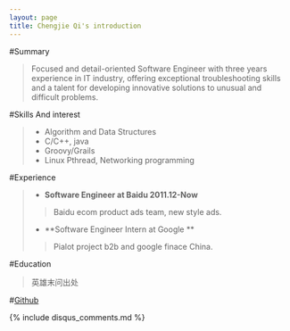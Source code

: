 ```yaml
---
layout: page
title: Chengjie Qi's introduction 
---
```

#Summary
>Focused and detail-oriented Software Engineer with three years experience in IT industry, offering exceptional
troubleshooting skills and a talent for developing innovative solutions to unusual and difficult problems.

#Skills And interest
>* Algorithm and Data Structures
>* C/C++, java
>* Groovy/Grails
>* Linux Pthread, Networking programming


#Experience
>* **Software Engineer at Baidu                  2011.12-Now**                                   
>> Baidu ecom product ads team, new style ads.
>* **Software Engineer Intern at Google **
>> Pialot project b2b and google finace China.

#Education
> 英雄末问出处

#[Github](http://github.com/starboy520)




<!--div class="page-blank">
    <h2>Chengjie Qi</h2>
    <div class="row">
        <div class="col-md-6">
            <p>无证码农</p>
            <p>Rookie</p>
        </div>
        <div class="col-md-6">
            <ul class="list-group">
                <li class="list-group-item">
                    <i class="fa fa-github"></i>
                    <a href="http://github.com/starboy520" target="_blank">http://github.com/starboy520</a>
                </li>
                <li class="list-group-item">
                    <i class="fa fa-envelope"></i>
                    <a href="mailto:tarboy.qi@gmail.com">Chengjie Qi</a>
                </li>
            </ul>
        </div>
    </div>
</div-->

{% include disqus_comments.md %}

